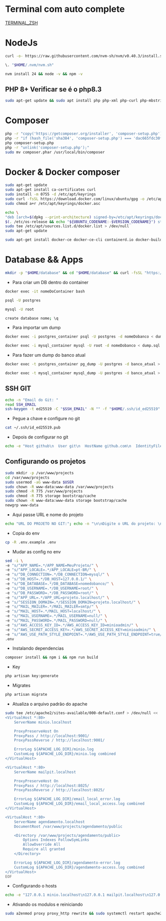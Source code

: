 # Terminal com auto complete

[TERMINAL_ZSH](https://github.com/edsuuu/ubuntu-info/blob/main/Terminal-ZSH/zsh.md)

# NodeJs

```bash
curl -o- https://raw.githubusercontent.com/nvm-sh/nvm/v0.40.3/install.sh | bash
```

```bash
\. "$HOME/.nvm/nvm.sh"
```

```bash
nvm install 24 && node -v && npm -v 
```

## PHP 8+  Verificar se é o php8.3

```bash
sudo apt-get update && sudo apt install php php-xml php-curl php-mbstring php-pgsql php-mysql php-zip
```

# Composer

```bash
php -r "copy('https://getcomposer.org/installer', 'composer-setup.php');"
php -r "if (hash_file('sha384', 'composer-setup.php') === 'dac665fdc30fdd8ec78b38b9800061b4150413ff2e3b6f88543c636f7cd84f6db9189d43a81e5503cda447da73c7e5b6') { echo 'Installer verified'.PHP_EOL; } else { echo 'Installer corrupt'.PHP_EOL; unlink('composer-setup.php'); exit(1); }"
php composer-setup.php
php -r "unlink('composer-setup.php');"
sudo mv composer.phar /usr/local/bin/composer
```

# Docker & Docker composer

```bash
sudo apt-get update
sudo apt-get install ca-certificates curl
sudo install -m 0755 -d /etc/apt/keyrings
sudo curl -fsSL https://download.docker.com/linux/ubuntu/gpg -o /etc/apt/keyrings/docker.asc
sudo chmod a+r /etc/apt/keyrings/docker.asc
```

```bash
echo \
"deb [arch=$(dpkg --print-architecture) signed-by=/etc/apt/keyrings/docker.asc] https://download.docker.com/linux/ubuntu \
$(. /etc/os-release && echo "${UBUNTU_CODENAME:-$VERSION_CODENAME}") stable" | \
sudo tee /etc/apt/sources.list.d/docker.list > /dev/null
sudo apt-get update
```

```bash
sudo apt-get install docker-ce docker-ce-cli containerd.io docker-buildx-plugin docker-compose-plugin && sudo systemctl start Docker && sudo usermod -aG docker $USER
```

# Database && Apps

```bash
mkdir -p "$HOME/database" && cd "$HOME/database" && curl -fsSL "https://raw.githubusercontent.com/edsuuu/ubuntu-info/refs/heads/main/Docker/docker-compose.yml" -o "$HOME/database/docker-compose.yml" && sudo docker compose -f "$HOME/database/docker-compose.yml" up -d
```

- Para criar um DB dentro do container
```bash
docker exec -it nomeDoContainer bash
```
```bash
psql -U postgres

mysql -U root
```
```bash
create database nome; \q
```

- Para importar um dump 
```bash
docker exec -i postgres_container psql -U postgres -d nomeDobanco < dump.sql

docker exec -i mysql_container mysql -U root -d nomeDobanco < dump.sql
```
- Para fazer um dump do banco atual
```bash
docker exec -t postgres_container pg_dump -U postgres -d banco_atual > dump.sql

docker exec -t mysql_container mysql_dump -U postgres -d banco_atual > dump.sql
```



## SSH GIT

```bash
echo -n "Email do Git: "
read SSH_EMAIL
ssh-keygen -t ed25519 -C "$SSH_EMAIL" -N "" -f "$HOME/.ssh/id_ed25519" && eval "$(ssh-agent -s)" && ssh-add ~/.ssh/id_ed25519
```

- Pegue a chave e configure no git
```bash
cat ~/.ssh/id_ed25519.pub
```

- Depois de configurar no git

```bash
echo -e "Host github\n  User git\n  HostName github.com\n  IdentityFile ~/.ssh/id_ed25519" >> ~/.ssh/config
```

## Configurando os projetos
```bash
sudo mkdir -p /var/www/projects
cd /var/www/projects
sudo usermod -aG www-data $USER
sudo chown -R www-data:www-data /var/www/projects
sudo chmod -R 775 /var/www/projects
sudo chmod -R 775 storage bootstrap/cache
sudo chown -R www-data:www-data storage bootstrap/cache
newgrp www-data
```

- Aqui passe URL e nome do projeto
```bash
echo "URL DO PROJETO NO GIT:"; echo -n "\n\nDigite o URL do projeto: \n\n"; read url_project; echo -n "Digite o nome do projeto: "; read name_project; git clone $url_project /var/www/projects/$name_project && cd /var/www/projects/$name_project
```

- Copia do env
```bash
cp -R .env.example .env
```

- Mudar as config no env
```bash
sed -i \
-e "s/^APP_NAME=.*/APP_NAME=MeuProjeto/" \
-e "s/^APP_LOCALE=.*/APP_LOCALE=pt-BR/" \
-e "s/^DB_CONNECTION=.*/DB_CONNECTION=mysql/" \
-e "s/^DB_HOST=.*/DB_HOST=127.0.0.1/" \
-e "s/^DB_DATABASE=.*/DB_DATABASE=nomedobanco/" \
-e "s/^DB_USERNAME=.*/DB_USERNAME=root/" \
-e "s/^DB_PASSWORD=.*/DB_PASSWORD=root/" \
-e "s/^APP_URL=.*/APP_URL=projeto.localhost/" \
-e "s/^SESSION_DOMAIN=.*/SESSION_DOMAIN=projeto.localhost/" \
-e "s/^MAIL_MAILER=.*/MAIL_MAILER=smtp/" \
-e "s/^MAIL_HOST=.*/MAIL_HOST=localhost/" \
-e "s/^MAIL_USERNAME=.*/MAIL_USERNAME=null/" \
-e "s/^MAIL_PASSWORD=.*/MAIL_PASSWORD=null/" \
-e "s/^AWS_ACCESS_KEY_ID=.*/AWS_ACCESS_KEY_ID=minioadmin/" \
-e "s/^AWS_SECRET_ACCESS_KEY=.*/AWS_SECRET_ACCESS_KEY=minioadmin/" \
-e "s/^AWS_USE_PATH_STYLE_ENDPOINT=.*/AWS_USE_PATH_STYLE_ENDPOINT=true/" \
.env
```

- Instalando dependencias
```bash
composer install && npm i && npm run build 
```

- Key
```bash
php artisan key:generate 
```

- Migrates
```bash
php artisan migrate
```


- Atualiza o arquivo padrão do apache
```bash
sudo tee /etc/apache2/sites-available/000-default.conf > /dev/null << 'EOF'
<VirtualHost *:80>
    ServerName minio.localhost

    ProxyPreserveHost On
    ProxyPass / http://localhost:9001/
    ProxyPassReverse / http://localhost:9001/

    ErrorLog ${APACHE_LOG_DIR}/minio.log
    CustomLog ${APACHE_LOG_DIR}/minio.log combined
</VirtualHost>

<VirtualHost *:80>
    ServerName mailpit.localhost

    ProxyPreserveHost On
    ProxyPass / http://localhost:8025/
    ProxyPassReverse / http://localhost:8025/

    ErrorLog ${APACHE_LOG_DIR}/email_local_error.log
    CustomLog ${APACHE_LOG_DIR}/email_local_access.log combined
</VirtualHost>

<VirtualHost *:80>
    ServerName agendamento.localhost
    DocumentRoot /var/www/projects/agendamento/public

    <Directory /var/www/projects/agendamento/public>
        Options Indexes FollowSymLinks
        AllowOverride All
        Require all granted
    </Directory>

    ErrorLog ${APACHE_LOG_DIR}/agendamento-error.log
    CustomLog ${APACHE_LOG_DIR}/agendamento-access.log combined
</VirtualHost>
EOF
```

- Configurando o hosts
```bash
echo -e "127.0.0.1 minio.localhost\n127.0.0.1 mailpit.localhost\n127.0.0.1 agendamento.localhost" | sudo tee -a /etc/hosts > /dev/null
```

- Ativando os modulos e reiniciando
```bash
sudo a2enmod proxy proxy_http rewrite && sudo systemctl restart apache2
```